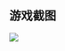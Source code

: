 ## 游戏截图
![](http://img-arch.pconline.com.cn/images/upload/upc/tx/itbbs/1201/05/c2/10146340_1325751460955_1024x1024.jpg) 

